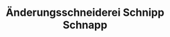 ---
title: "Änderungsschneiderei Schnipp Schnapp"
url: /nienburg-weser/aenderungsschneiderei-schnipp-schnapp/
shop: Schneiderei
---